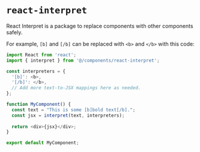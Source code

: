 # `react-interpret`

React Interpret is a package to replace components with other components safely.

For example, `[b]` and `[/b]` can be replaced with `<b>` and `</b>` with this code:

```js
import React from 'react';
import { interpret } from '@/components/react-interpret';

const interpreters = {
  '[b]': <b>,
  '[/b]': </b>,
  // Add more text-to-JSX mappings here as needed.
};

function MyComponent() {
  const text = "This is some [b]bold text[/b].";
  const jsx = interpret(text, interpreters);
  
  return <div>{jsx}</div>;
}

export default MyComponent;
```
